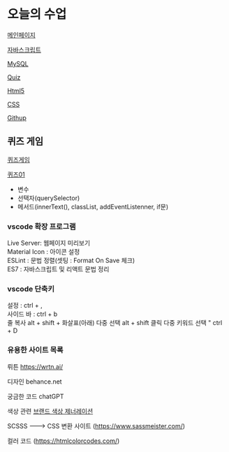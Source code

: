 # 오늘의 수업
 [메인페이지](https://skadbstj12.github.io/class2024/)   

 [자바스크립트](https://skadbstj12.github.io/class2024/Javascript/index.html) 
   
 [MySQL](https://skadbstj12.github.io/class2024/mysql/index.html)

 [Quiz](https://skadbstj12.github.io/class2024/quiz/index.html)

 [Html5](https://skadbstj12.github.io/class2024/html5/index.html)

 [CSS](https://skadbstj12.github.io/class2024/css/index.html)

 [Githup](https://skadbstj12.github.io/class2024/githup/index.html)

## 퀴즈 게임
[퀴즈게임](https://skadbstj12.github.io/class2024/quiz/index.html) 

[퀴즈01](https://skadbstj12.github.io/class2024/quiz/quiz01.html) 
- 변수
- 선택자(querySelector)
- 메서드(innerText(), classList, addEventListenner, if문)


### vscode 확장 프로그램
Live Server: 웹페이지 미리보기   
Material Icon : 아이콘 설정   
ESLint : 문법 정렬(셋팅 : Format On Save 체크)   
ES7 : 자바스크립트 및 리액트 문법 정리   

### vscode 단축키
설정 : ctrl + ,   
사이드 바 : ctrl + b   
줄 복사 alt + shift + 화살표(아래)
다중 선택 alt + shift 클릭
다중 키워드 선택 " ctrl + D


### 유용한 사이트 목록

뤼튼 https://wrtn.ai/

디자인 behance.net

궁금한 코드 chatGPT

색상 관련 [브랜드 색상 제너레이션](https://huemint.com)

SCSSS ---> CSS 변환 사이트 (https://www.sassmeister.com/)

컬러 코드 (https://htmlcolorcodes.com/)



